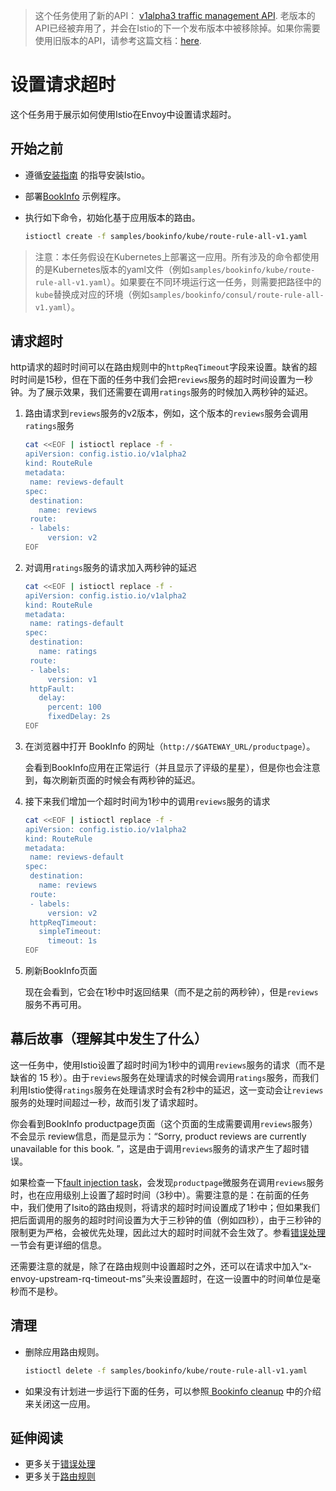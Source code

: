 


> 这个任务使用了新的API： [v1alpha3 traffic management API](/blog/2018/v1alpha3-routing/). 老版本的API已经被弃用了，并会在Istio的下一个发布版本中被移除掉。如果你需要使用旧版本的API，请参考这篇文档：[here](https://archive.istio.io/v0.7/docs/tasks/traffic-management/).

# 设置请求超时

这个任务用于展示如何使用Istio在Envoy中设置请求超时。

## 开始之前

- 遵循[安装指南](../../setup/) 的指导安装Istio。
- 部署[BookInfo](../../guides/bookinfo.md) 示例程序。
- 执行如下命令，初始化基于应用版本的路由。

    ```bash
    istioctl create -f samples/bookinfo/kube/route-rule-all-v1.yaml
    ```

> 注意：本任务假设在Kubernetes上部署这一应用。所有涉及的命令都使用的是Kubernetes版本的yaml文件（例如`samples/bookinfo/kube/route-rule-all-v1.yaml`）。如果要在不同环境运行这一任务，则需要把路径中的`kube`替换成对应的环境（例如`samples/bookinfo/consul/route-rule-all-v1.yaml`）。

## 请求超时

http请求的超时时间可以在路由规则中的`httpReqTimeout`字段来设置。缺省的超时时间是15秒，但在下面的任务中我们会把`reviews`服务的超时时间设置为一秒钟。为了展示效果，我们还需要在调用`ratings`服务的时候加入两秒钟的延迟。

1. 路由请求到`reviews`服务的v2版本，例如，这个版本的`reviews`服务会调用`ratings`服务

    ```bash
    cat <<EOF | istioctl replace -f -
    apiVersion: config.istio.io/v1alpha2
    kind: RouteRule
    metadata:
     name: reviews-default
    spec:
     destination:
       name: reviews
     route:
     - labels:
         version: v2
    EOF
    ```

2. 对调用`ratings`服务的请求加入两秒钟的延迟

    ```bash
    cat <<EOF | istioctl replace -f -
    apiVersion: config.istio.io/v1alpha2
    kind: RouteRule
    metadata:
     name: ratings-default
    spec:
     destination:
       name: ratings
     route:
     - labels:
         version: v1
     httpFault:
       delay:
         percent: 100
         fixedDelay: 2s
    EOF
    ```

3. 在浏览器中打开 BookInfo 的网址（`http://$GATEWAY_URL/productpage`）。

	会看到BookInfo应用在正常运行（并且显示了评级的星星），但是你也会注意到，每次刷新页面的时候会有两秒钟的延迟。

4. 接下来我们增加一个超时时间为1秒中的调用`reviews`服务的请求

    ```bash
    cat <<EOF | istioctl replace -f -
    apiVersion: config.istio.io/v1alpha2
    kind: RouteRule
    metadata:
     name: reviews-default
    spec:
     destination:
       name: reviews
     route:
     - labels:
         version: v2
     httpReqTimeout:
       simpleTimeout:
         timeout: 1s
    EOF
    ```

5. 刷新BookInfo页面

	现在会看到，它会在1秒中时返回结果（而不是之前的两秒钟），但是`reviews`服务不再可用。

## 幕后故事（理解其中发生了什么）

这一任务中，使用Istio设置了超时时间为1秒中的调用`reviews`服务的请求（而不是缺省的 15 秒）。由于`reviews`服务在处理请求的时候会调用`ratings`服务，而我们利用Istio使得`ratings`服务在处理请求时会有2秒中的延迟，这一变动会让`reviews`服务的处理时间超过一秒，故而引发了请求超时。

你会看到BookInfo productpage页面（这个页面的生成需要调用`reviews`服务）不会显示 review信息，而是显示为：“Sorry, product reviews are currently unavailable for this book. ”，这是由于调用`reviews`服务的请求产生了超时错误。

如果检查一下[fault injection task](../../tasks/traffic-management/fault-injection.md)，会发现`productpage`微服务在调用`reviews`服务时，也在应用级别上设置了超时时间（3秒中）。需要注意的是：在前面的任务中，我们使用了Isito的路由规则，将请求的超时时间设置成了1秒中；但如果我们把后面调用的服务的超时时间设置为大于三秒钟的值（例如四秒），由于三秒钟的限制更为严格，会被优先处理，因此过大的超时时间就不会生效了。参看[错误处理](../../concepts/traffic-management/handling-failures.md#faq)一节会有更详细的信息。

还需要注意的就是，除了在路由规则中设置超时之外，还可以在请求中加入“x-envoy-upstream-rq-timeout-ms”头来设置超时，在这一设置中的时间单位是毫秒而不是秒。

## 清理

- 删除应用路由规则。

    ```bash
    istioctl delete -f samples/bookinfo/kube/route-rule-all-v1.yaml
    ```

- 如果没有计划进一步运行下面的任务，可以参照[ Bookinfo cleanup](../../samples/bookinfo.md#cleanup) 中的介绍来关闭这一应用。

## 延伸阅读

- 更多关于[错误处理](../../concepts/traffic-management/handling-failures.md)
- 更多关于[路由规则](../../concepts/traffic-management//rules-configuration.md)
